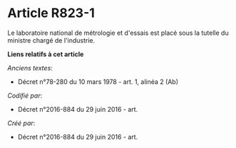 # Article R823-1

Le laboratoire national de métrologie et d'essais est placé sous la tutelle du ministre chargé de l'industrie.

**Liens relatifs à cet article**

_Anciens textes_:

  - Décret n°78-280 du 10 mars 1978 - art. 1, alinéa 2 (Ab)

_Codifié par_:

  - Décret n°2016-884 du 29 juin 2016 - art.

_Créé par_:

  - Décret n°2016-884 du 29 juin 2016 - art.
